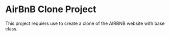 # AirBnB Clone Project
This project requiers use to create a clone of the
AIRBNB website with base class.
